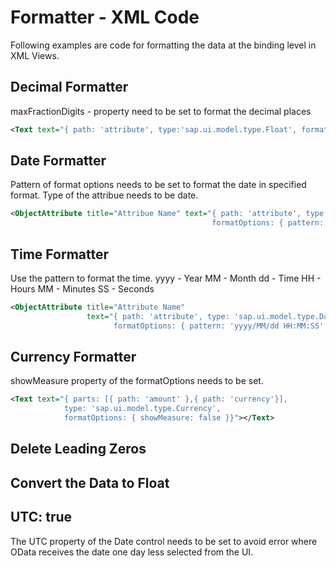 # Formatter - XML Code 

Following examples are code for formatting the data at the binding level in XML Views. 

## Decimal Formatter 

maxFractionDigits - property need to be set to format the decimal places 

```xml
<Text text="{ path: 'attribute', type:'sap.ui.model.type.Float', formatOptions : { maxFractionDigits: 2}}"></Text> 
```

## Date Formatter 
Pattern of format options needs to be set to format the date in specified format.
Type of the attribue needs to be date. 

```xml
<ObjectAttribute title="Attribue Name" text="{ path: 'attribute', type: 'sap.ui.model.type.Date', 
                                             formatOptions: { pattern: 'yyyy/MM/dd' } }"/> 
```
## Time Formatter 

Use the pattern to format the time. 
yyyy - Year
MM - Month 
dd - Time 
HH - Hours 
MM - Minutes
SS - Seconds

```xml
<ObjectAttribute title="Attribute Name" 
                 text="{ path: 'attribute', type: 'sap.ui.model.type.Date',
                       formatOptions: { pattern: 'yyyy/MM/dd HH:MM:SS' } }"/> 
```


## Currency Formatter

showMeasure property of the formatOptions needs to be set. 

```xml
<Text text="{ parts: [{ path: 'amount' },{ path: 'currency'}], 
            type: 'sap.ui.model.type.Currency',
            formatOptions: { showMeasure: false }}"></Text> 
```

## Delete Leading Zeros 

## Convert the Data to Float 

## UTC: true 
The UTC property of the Date control needs to be set to avoid error where OData receives the date one day less selected from the UI. 

